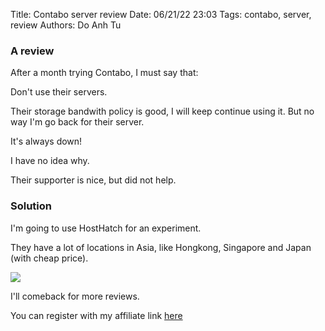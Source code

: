 Title: Contabo server review
Date: 06/21/22 23:03
Tags: contabo, server, review
Authors: Do Anh Tu

### A review

After a month trying Contabo, I must say that:

<span class="red-underline">Don't use their servers</span>.

Their storage bandwith policy is good, I will keep continue using it. But no way I'm go back for their server.

It's always down!

I have no idea why.

Their supporter is nice, but did not help.

### Solution

I'm going to use HostHatch for an experiment.

They have a lot of locations in Asia, like Hongkong, Singapore and Japan (with cheap price).

<img src="{static}/static/images/hosthatch.png" />

I'll comeback for more reviews.

You can register with my affiliate link [here](https://cloud.hosthatch.com/a/2597)
